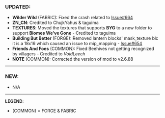 ### UPDATED:
- **Wilder Wild** (FABRIC): Fixed the crash related to [Issue#664](https://github.com/MehVahdJukaar/WoodGood/issues/664)
- **ZN_CN**: Credited to ChujkYahus & taguima
- **TEXTURES**: Moved the textures that supports **BYG** to a new folder to support **Biomes We've Gone** - Credited to taguima
- **Building But Better** (FORGE): Removed lantern blocks' mask_texture blc it is a 18x16 which caused an issue to mip_mapping - [Issue#654](https://github.com/MehVahdJukaar/WoodGood/issues/654)
- **Friends And Foes** (COMMON): Fixed Beehives not getting recognized by villagers - Credited to _VoidLeech_
- **NOTE** (COMMON): Corrected the version of mod to v2.6.88


---

### NEW:
- N/A

---

**LEGEND**:
- (COMMON) = FORGE & FABRIC